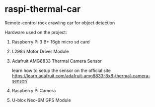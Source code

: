 # raspi-thermal-car
Remote-control rock crawling car for object detection

Hardware used on the project:
1. Raspberry Pi 3 B+ 16gb micro sd card
2. L298n Motor Driver Module
3. Adafruit AMG8833 Thermal Camera Sensor

   learn how to setup the sensor on the official site
   https://learn.adafruit.com/adafruit-amg8833-8x8-thermal-camera-sensor/
   
4. Raspberry Pi Camera
5. U-blox Neo-6M GPS Module
